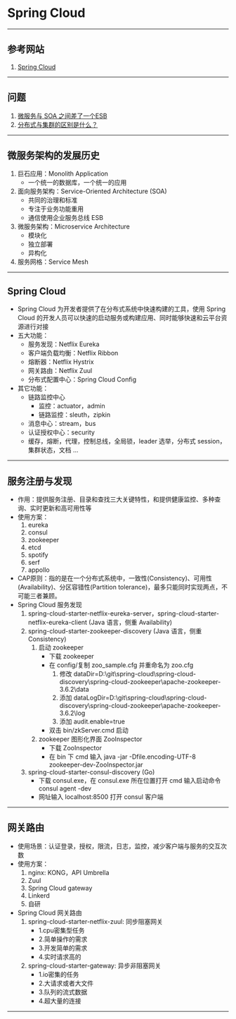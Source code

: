 # Spring Cloud

---
## 参考网站
1. [Spring Cloud](https://spring.io/projects/spring-cloud)
---
## 问题
1. [微服务与 SOA 之间差了一个ESB](https://blog.csdn.net/jdk2006/article/details/51695416)
2. [分布式与集群的区别是什么？](https://www.zhihu.com/question/20004877)
---
## 微服务架构的发展历史
1. 巨石应用：Monolith Application
    - 一个统一的数据库，一个统一的应用
2. 面向服务架构：Service-Oriented Architecture (SOA)
    - 共同的治理和标准
    - 专注于业务功能重用
    - 通信使用企业服务总线 ESB
3. 微服务架构：Microservice Architecture
    - 模块化
    - 独立部署
    - 异构化
4. 服务网格：Service Mesh
---
## Spring Cloud
- Spring Cloud 为开发者提供了在分布式系统中快速构建的工具，使用 Spring Cloud 的开发人员可以快速的启动服务或构建应用、同时能够快速和云平台资源进行对接
- 五大功能：
    - 服务发现：Netflix Eureka
    - 客户端负载均衡：Netflix Ribbon
    - 熔断器：Netflix Hystrix
    - 网关路由：Netflix Zuul
    - 分布式配置中心：Spring Cloud Config
- 其它功能：
    - 链路监控中心
        - 监控：actuator，admin
        - 链路监控：sleuth，zipkin
    - 消息中心：stream，bus
    - 认证授权中心：security
    - 缓存，熔断，代理，控制总线，全局锁，leader 选举，分布式 session，集群状态，文档 ...
---
## 服务注册与发现
- 作用：提供服务注册、目录和查找三大关键特性，和提供健康监控、多种查询、实时更新和高可用性等
- 使用方案：
    1. eureka
    2. consul
    3. zookeeper
    4. etcd
    5. spotify
    6. serf
    7. appollo
- CAP原则：指的是在一个分布式系统中，一致性(Consistency)、可用性(Availability)、分区容错性(Partition tolerance)，最多只能同时实现两点，不可能三者兼顾。
- Spring Cloud 服务发现
    1. spring-cloud-starter-netflix-eureka-server，spring-cloud-starter-netflix-eureka-client (Java 语言，侧重 Availability)
    2. spring-cloud-starter-zookeeper-discovery (Java 语言，侧重 Consistency)
        1. 启动 zookeeper 
            - 下载 zookeeper
            - 在 config/复制 zoo_sample.cfg 并重命名为 zoo.cfg
                1. 修改 dataDir=D:\\git\\spring-cloud\\spring-cloud-discovery\\spring-cloud-zookeeper\\apache-zookeeper-3.6.2\\data
                2. 添加 dataLogDir=D:\\git\\spring-cloud\\spring-cloud-discovery\\spring-cloud-zookeeper\\apache-zookeeper-3.6.2\\log
                3. 添加 audit.enable=true
            - 双击 bin/zkServer.cmd 启动
        2. zookeeper 图形化界面 ZooInspector
            - 下载 ZooInspector
            - 在 bin 下 cmd 输入 java -jar -Dfile.encoding-UTF-8 zookeeper-dev-ZooInspector.jar
    3. spring-cloud-starter-consul-discovery (Go)
        - 下载 consul.exe，在 consul.exe 所在位置打开 cmd 输入启动命令 consul agent -dev
        - 网址输入 localhost:8500 打开 consul 客户端
---
## 网关路由
- 使用场景：认证登录，授权，限流，日志，监控，减少客户端与服务的交互次数
- 使用方案：
    1. nginx: KONG，API Umbrella
    2. Zuul
    3. Spring Cloud gateway
    4. Linkerd
    5. 自研
- Spring Cloud 网关路由
    1. spring-cloud-starter-netflix-zuul: 同步阻塞网关
        - 1.cpu密集型任务
        - 2.简单操作的需求
        - 3.开发简单的需求
        - 4.实时请求高的
    2. spring-cloud-starter-gateway: 异步非阻塞网关
        - 1.io密集的任务
        - 2.大请求或者大文件
        - 3.队列的流式数据
        - 4.超大量的连接
---